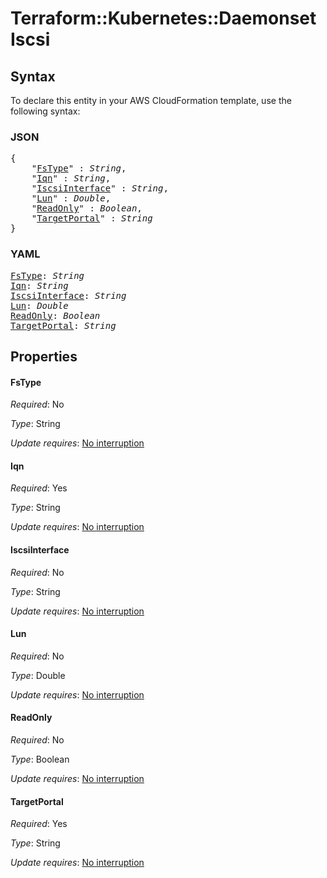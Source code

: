 # Terraform::Kubernetes::Daemonset Iscsi

## Syntax

To declare this entity in your AWS CloudFormation template, use the following syntax:

### JSON

<pre>
{
    "<a href="#fstype" title="FsType">FsType</a>" : <i>String</i>,
    "<a href="#iqn" title="Iqn">Iqn</a>" : <i>String</i>,
    "<a href="#iscsiinterface" title="IscsiInterface">IscsiInterface</a>" : <i>String</i>,
    "<a href="#lun" title="Lun">Lun</a>" : <i>Double</i>,
    "<a href="#readonly" title="ReadOnly">ReadOnly</a>" : <i>Boolean</i>,
    "<a href="#targetportal" title="TargetPortal">TargetPortal</a>" : <i>String</i>
}
</pre>

### YAML

<pre>
<a href="#fstype" title="FsType">FsType</a>: <i>String</i>
<a href="#iqn" title="Iqn">Iqn</a>: <i>String</i>
<a href="#iscsiinterface" title="IscsiInterface">IscsiInterface</a>: <i>String</i>
<a href="#lun" title="Lun">Lun</a>: <i>Double</i>
<a href="#readonly" title="ReadOnly">ReadOnly</a>: <i>Boolean</i>
<a href="#targetportal" title="TargetPortal">TargetPortal</a>: <i>String</i>
</pre>

## Properties

#### FsType

_Required_: No

_Type_: String

_Update requires_: [No interruption](https://docs.aws.amazon.com/AWSCloudFormation/latest/UserGuide/using-cfn-updating-stacks-update-behaviors.html#update-no-interrupt)

#### Iqn

_Required_: Yes

_Type_: String

_Update requires_: [No interruption](https://docs.aws.amazon.com/AWSCloudFormation/latest/UserGuide/using-cfn-updating-stacks-update-behaviors.html#update-no-interrupt)

#### IscsiInterface

_Required_: No

_Type_: String

_Update requires_: [No interruption](https://docs.aws.amazon.com/AWSCloudFormation/latest/UserGuide/using-cfn-updating-stacks-update-behaviors.html#update-no-interrupt)

#### Lun

_Required_: No

_Type_: Double

_Update requires_: [No interruption](https://docs.aws.amazon.com/AWSCloudFormation/latest/UserGuide/using-cfn-updating-stacks-update-behaviors.html#update-no-interrupt)

#### ReadOnly

_Required_: No

_Type_: Boolean

_Update requires_: [No interruption](https://docs.aws.amazon.com/AWSCloudFormation/latest/UserGuide/using-cfn-updating-stacks-update-behaviors.html#update-no-interrupt)

#### TargetPortal

_Required_: Yes

_Type_: String

_Update requires_: [No interruption](https://docs.aws.amazon.com/AWSCloudFormation/latest/UserGuide/using-cfn-updating-stacks-update-behaviors.html#update-no-interrupt)

